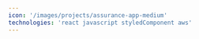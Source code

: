 ```yaml
---
icon: '/images/projects/assurance-app-medium'
technologies: 'react javascript styledComponent aws'
---
```

